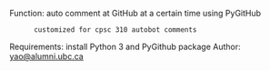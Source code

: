 Function: auto comment at GitHub at a certain time using PyGitHub

          customized for cpsc 310 autobot comments

Requirements: install Python 3 and PyGithub package
Author: yao@alumni.ubc.ca
